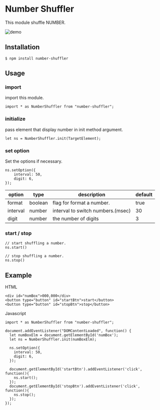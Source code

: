 # Number Shuffler

This module shuffle NUMBER.

![demo](https://raw.githubusercontent.com/wiki/mildjester/number-shuffler/demo.gif)

## Installation

```
$ npm install number-shuffler
```

## Usage

### import
import this module.
```
import * as NumberShuffler from "number-shuffler";
```

### initialize
pass element that display number in init method argument.
```
let ns = NumberShuffler.init(TargetElement);
```

### set option
Set the options if necessary.
```
ns.setOption({
    interval: 50,
    digit: 6,
});
```

|option|type|description|default|
|------|----|-----------|-------|
|format|boolean|flag for format a number.|true|
|interval|number|interval to switch numbers.(msec) |30|
|digit|number|the number of digits|3|


### start / stop

```
// start shuffling a number.
ns.start()

// stop shuffling a number.
ns.stop()
```

## Example
HTML
```
<div id="numBox">000,000</div>
<button type="button" id="startBtn">start</button>
<button type="button" id="stopBtn">stop</button>
```

Javascript
```
import * as NumberShuffler from "number-shuffler";

document.addEventListener("DOMContentLoaded", function() {
  let numBoxElm = document.getElementById('numBox');
  let ns = NumberShuffler.init(numBoxElm);

  ns.setOption({
    interval: 50,
    digit: 6,
  });

  document.getElementById('startBtn').addEventListener('click', function(){
    ns.start();
  });
  document.getElementById('stopBtn').addEventListener('click', function(){
    ns.stop();
  });
});
```

